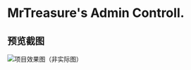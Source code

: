 # MrTreasure's Admin Controll.

## 预览截图
![项目效果图（非实际图）](http://upload-images.jianshu.io/upload_images/3995692-e5c9b161e6b80f9c.gif?imageMogr2/auto-orient/strip)
